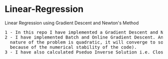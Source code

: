 # Linear-Regression
Linear Regression using Gradient Descent and Newton's Method
<pre>
1 - In this repo I have implemented a Gradient Descent and Newton's Method on a Linear Regression problem.
2 - I have implemented Batch and Online Gradient Descent. And for a linear regression problem since the nature
  nature of the problem is quadratic, it will converge to solution in one step (but the code will take more than one step
  because of the numerical stability of the code).
3 - I have also calculated Pseduo Inverse Solution i.e. Closed Form Solution of the Linear Regression Problem.
<pre>
